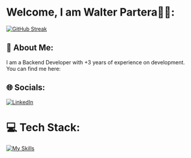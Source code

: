 # Welcome, I am Walter Partera👋🏻:
[![GitHub Streak](https://streak-stats.demolab.com?user=walter2310&theme=dark&hide_border=true)](https://git.io/streak-stats)

## 💫 About Me:
I am a Backend Developer with +3 years of experience on development. You can find me here:

## 🌐 Socials:
[![LinkedIn](https://img.shields.io/badge/LinkedIn-%230077B5.svg?logo=linkedin&logoColor=white)](https://linkedin.com/in/https://www.linkedin.com/in/wpartera/) 

# 💻 Tech Stack:
[![My Skills](https://skillicons.dev/icons?i=ts,go,nodejs,nestjs,aws,postgres,docker,jest,mongodb,redis)](https://skillicons.dev)

<!-- Proudly created with GPRM ( https://gprm.itsvg.in ) -->
